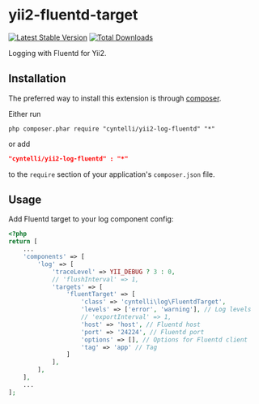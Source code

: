 # yii2-fluentd-target 
[![Latest Stable Version](https://img.shields.io/packagist/v/cyntelli/yii2-log-fluentd.svg?style=flat-square)](https://packagist.org/packages/cyntelli/yii2-log-fluentd) [![Total Downloads](https://img.shields.io/packagist/dt/cyntelli/yii2-log-fluentd.svg?style=flat-square)](https://packagist.org/packages/cyntelli/yii2-log-fluentd) 

Logging with Fluentd for Yii2.

Installation
------------
The preferred way to install this extension is through [composer](http://getcomposer.org/download/).

Either run

```
php composer.phar require "cyntelli/yii2-log-fluentd" "*"
```

or add

```json
"cyntelli/yii2-log-fluentd" : "*"
```

to the `require` section of your application's `composer.json` file.

Usage
-----

Add Fluentd target to your log component config:
```php
<?php
return [
    ...
    'components' => [
        'log' => [
            'traceLevel' => YII_DEBUG ? 3 : 0,
            // 'flushInterval' => 1,
            'targets' => [
                'fluentTarget' => [
                    'class' => 'cyntelli\log\FluentdTarget',
                    'levels' => ['error', 'warning'], // Log levels
                    // 'exportInterval' => 1,
                    'host' => 'host', // Fluentd host
                    'port' => '24224', // Fluentd port
                    'options' => [], // Options for Fluentd client
                    'tag' => 'app' // Tag
                ]
            ],
        ],
    ],
    ...
];
```
